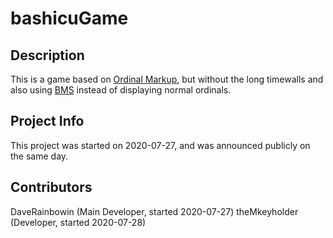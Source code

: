 # bashicuGame
## Description
This is a game based on [Ordinal Markup](https://patcailmemer.github.io/Ordinal-Markup/), but without the long timewalls and also using [BMS](https://googology.wikia.org/wiki/Bashicu_matrix_system) instead of displaying normal ordinals.

## Project Info
This project was started on 2020-07-27, and was announced publicly on the same day.

## Contributors
DaveRainbowin (Main Developer, started 2020-07-27)
theMkeyholder (Developer, started 2020-07-28)